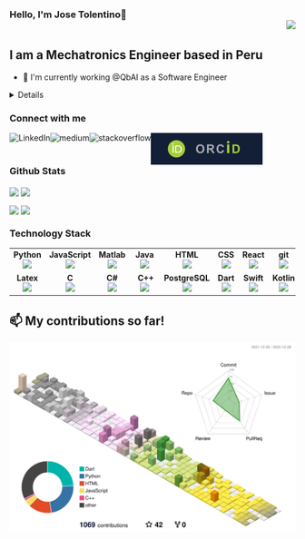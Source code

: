### Hello, I'm Jose Tolentino👋 <div align='right'>![](https://komarev.com/ghpvc/?username=jatolentino&color=blue)</div>

## I am a Mechatronics Engineer based in Peru
- 🔭 I'm currently working @QbAI as a Software Engineer
<details>
	
<ul>
<li> 💬 Languages & Technologies: Shell, C, C++, Java, C#, Matlab, Labview, Python, HTML5, Django, Ruby on Rails, React, PHP, PostgreSQL, CSS, Bootstrap, GNS3, Ansible, Jinja, Podman-containers, JavaScript, Android Studio, ROS, Unity, RTOS, Figma, Adobe XD, Inkscape </li>
<li> 📫 CAD software: Autocad, Solidworks & Solidworks Electrics, Altium PCB </li>
<li> 👀 I’m interested in creating new devices that tap into cutting edge technologies </li>
<li> 📫 How to reach me: jose_antoniotv@hotmail.com </li>
<li> ⚡ Fun fact: I love playing the guitar! </li>
<li> 😄 More of my projects are being uploaded in my spare time </li>
<li> 🌱 I’m currently learning to write code for drivers </li>
</ul>
</details>


### Connect with me
[<img align="left" alt="LinkedIn" src="https://img.shields.io/badge/linkedin-%230077B5.svg?&style=for-the-badge&logo=linkedin&logoColor=white" />](https://www.linkedin.com/in/jose-tolentino-0442a8247/)
[<img align="left" alt="medium" src="https://img.shields.io/badge/medium-%2312100E.svg?&style=for-the-badge&logo=medium&logoColor=white" />]()
[<img align="left" alt="stackoverflow" src="https://img.shields.io/badge/stack%20overflow-FE7A16?logo=stack-overflow&logoColor=white&style=for-the-badge" />]()
[<img align="left" alt="stackoverflow" src="https://github.com/jatolentino/jatolentino/blob/main/img/ORCID_logo.svg" />](https://orcid.org/0000-0002-2350-2113)
<!-- 
<a href="https://orcid.org/0000-0002-2350-2113" target="_blank">![](https://github.com/jatolentino/jatolentino/blob/main/img/ORCID_logo.svg)</a> -->

<br />
<br />

### Github Stats
<p>
	<img width="400px" align="center" src="https://github-readme-stats.vercel.app/api?username=jatolentino&layout=compact"/>
	<img width="400px" align="center" src="https://github-readme-stats.vercel.app/api/top-langs?username=jatolentino&show_icons=true&locale=en&layout=compact&hide=html,shell,css,swift,kotlin,jinja,objective-c,php,common%20workflow%20language,vba,cmake,dart,tex&custom_title=AI%20apps%20languages" />
</p>

<p>
	<img width="400px" align="center" src="https://github-readme-stats.vercel.app/api/top-langs?username=jatolentino&show_icons=true&locale=en&layout=compact&hide=matlab,c%2B%2B,cmake,dart,tex,vba,swift,kotlin,common%20workflow%20language,c&custom_title=Web%20Development%20languages"/>
	<img width="400px" align="center" src="https://github-readme-stats.vercel.app/api/top-langs?username=jatolentino&show_icons=true&locale=en&layout=compact&hide=javascript,python,matlab,html,vba,tex,cmake,shell,css&custom_title=Mobile%20apps%20languages" />
</p>

### Technology Stack

[orcid]: https://orcid.org/0000-0002-2350-2113

<center>
<table width="320px">
    <tbody>
        <tr valign="top">
            <td width="80px" align="center">
            <span><strong>Python</strong></span><br>
            <img height="32px" src="https://cdn.jsdelivr.net/gh/devicons/devicon/icons/python/python-original.svg">
            </td>
            <td width="80px" align="center">
            <span><strong>JavaScript</strong></span><br>
            <img height="32px" src="https://cdn.jsdelivr.net/gh/devicons/devicon/icons/javascript/javascript-original.svg">
            </td>
            <td width="80px" align="center">
            <span><strong>Matlab</strong></span><br>
            <img height="32" src="https://cdn.jsdelivr.net/gh/devicons/devicon/icons/matlab/matlab-original.svg">
            </td>
            <td width="80px" align="center">
            <span><strong>Java</strong></span><br>
            <img height="32" src="https://cdn.jsdelivr.net/gh/devicons/devicon/icons/java/java-original.svg">
            </td>
            <td width="80px" align="center">
            <span><strong>HTML</strong></span><br>
            <img height="32" src="https://cdn.jsdelivr.net/gh/devicons/devicon/icons/html5/html5-original.svg">
            </td>
            <td width="80px" align="center">
            <span><strong>CSS</strong></span><br>
            <img height="32px" src="https://cdn.jsdelivr.net/gh/devicons/devicon/icons/css3/css3-original.svg">
            </td>
            <td width="80px" align="center">
            <span><strong>React</strong></span><br>
            <img height="32px" src="https://cdn.jsdelivr.net/gh/devicons/devicon/icons/react/react-original.svg">
            </td>
            <td width="80px" align="center">
            <span><strong>git</strong></span><br>
            <img height="32px" src="https://cdn.jsdelivr.net/gh/devicons/devicon/icons/git/git-plain.svg">
            </td>
            <td width="80px" align="center">
            <span><strong>GitHub</strong></span><br>
            <img height="32px" src="https://cdn.jsdelivr.net/gh/devicons/devicon/icons/github/github-original.svg">
            <td width="80px" align="center">
            <span><strong>Bash</strong></span><br>
            <img height="32px" src="https://cdn.jsdelivr.net/gh/devicons/devicon/icons/bash/bash-original.svg">
            </td>
        </tr>
        <tr valign="top">
            <td width="80px" align="center">
            <span><strong>Latex</strong></span><br>
            <img height="32px" src="https://cdn.jsdelivr.net/gh/devicons/devicon/icons/latex/latex-original.svg">
            </td>
            <td width="80px" align="center">
            <span><strong>&nbsp&nbsp;&nbsp;C&nbsp&nbsp;&nbsp;</strong></span><br>
            <img height="32px" src="https://cdn.jsdelivr.net/gh/devicons/devicon/icons/c/c-original.svg">
            </td>
            <td width="80px" align="center">
            <span><strong>&nbsp;&nbsp;C#&nbsp;&nbsp;</strong></span><br>
            <img height="32px" src="https://cdn.jsdelivr.net/gh/devicons/devicon/icons/csharp/csharp-original.svg">
            </td>
            <td width="80px" align="center">
            <span><strong>&nbsp;&nbsp;C++&nbsp;</strong></span><br>
            <img height="32px" src="https://cdn.jsdelivr.net/gh/devicons/devicon/icons/cplusplus/cplusplus-original.svg">
            </td>
            <td width="80px" align="center">
            <span><strong>PostgreSQL</strong></span><br>
            <img height="32px" src="https://cdn.jsdelivr.net/gh/devicons/devicon/icons/postgresql/postgresql-original.svg">
            </td>
            <td width="80px" align="center">
            <span><strong>Dart</strong></span><br>
            <img height="32px" src="https://cdn.jsdelivr.net/gh/devicons/devicon/icons/dart/dart-original.svg">
            </td>
            <td width="80px" align="center">
            <span><strong>Swift</strong></span><br>
            <img height="32px" src="https://cdn.jsdelivr.net/gh/devicons/devicon/icons/swift/swift-original.svg">
            </td>
            <td width="80px" align="center">
            <span><strong>Kotlin</strong></span><br>
            <img height="32px" src="https://cdn.jsdelivr.net/gh/devicons/devicon/icons/kotlin/kotlin-original.svg">
            </td>
            <td width="80px" align="center">
            <span><strong>Flutter</strong></span><br>
            <img height="32px" src="https://cdn.jsdelivr.net/gh/devicons/devicon/icons/flutter/flutter-original.svg">
            </td>
            <td width="80px" align="center">
            <span><strong>Unity</strong></span><br>
            <img height="32px" src="https://cdn.jsdelivr.net/gh/devicons/devicon/icons/unity/unity-original.svg">
            </td>
        </tr>
    </tbody>
</table>
</center>

##  📫 My contributions so far!
![](./profile-3d-contrib/profile-season-animate.svg)



